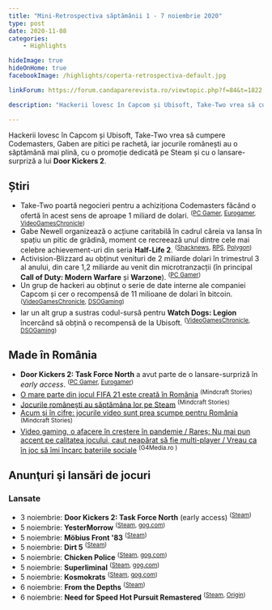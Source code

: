 ```yaml
---
title: "Mini-Retrospectiva săptămânii 1 - 7 noiembrie 2020"
type: post
date: 2020-11-08
categories:
    - Highlights

hideImage: true
hideOnHome: true
facebookImage: /highlights/coperta-retrospectiva-default.jpg

linkForum: https://forum.candaparerevista.ro/viewtopic.php?f=84&t=1822

description: "Hackerii lovesc în Capcom și Ubisoft, Take-Two vrea să cumpere Codemasters, Gaben are pitici pe rachetă, iar jocurile românești au o săptămână mai plină, cu o promoție dedicată pe Steam și cu o lansare-surpriză a lui Door Kickers 2. "

---
```


Hackerii lovesc în Capcom și Ubisoft, Take-Two vrea să cumpere Codemasters, Gaben are pitici pe rachetă, iar jocurile românești au o săptămână mai plină, cu o promoție dedicată pe Steam și cu o lansare-surpriză a lui **Door Kickers 2**. 

## Știri
* Take-Two poartă negocieri pentru a achiziționa Codemasters făcând o ofertă în acest sens de aproape 1 miliard de dolari. <sup>([PC Gamer](https://www.pcgamer.com/take-two-interactive-is-in-talks-to-acquire-codemasters-for-nearly-dollar1-billion/), [Eurogamer](https://www.eurogamer.net/articles/2020-11-06-take-two-is-in-talks-to-buy-codemasters), [VideoGamesChronicle](https://www.videogameschronicle.com/news/codemasters-confirms-its-in-talks-with-take-two-over-a-possible-sale/))</sup>
* Gabe Newell organizează o acțiune caritabilă în cadrul căreia va lansa în spațiu un pitic de grădină, moment ce recreează unul dintre cele mai celebre achievement-uri din seria **Half-Life 2**. <sup>([Shacknews](https://www.shacknews.com/article/121277/gabe-newell-is-launching-a-real-gnome-chompski-into-space-for-science-charity), [RPS](https://www.rockpapershotgun.com/2020/11/02/gabe-newell-is-shooting-a-real-gnome-chompski-into-space-for-charity/), [Polygon](https://www.polygon.com/2020/11/2/21546512/valve-gabe-newell-garden-gnome-chompski-space-charity))</sup>
* Activision-Blizzard au obținut venituri de 2 miliarde dolari în trimestrul 3 al anului, din care 1,2 miliarde au venit din microtranzacții (în principal **Call of Duty: Modern Warfare** și **Warzone**). <sup>([PC Gamer](https://www.pcgamer.com/activision-blizzard-made-dollar12b-in-microtransactions-in-the-last-quarter/))</sup>
* Un grup de hackeri au obținut o serie de date interne ale companiei Capcom și cer o recompensă de 11 milioane de dolari în bitcoin. <sup>([VideoGamesChronicle](https://www.videogameschronicle.com/news/capcom-hacker-group-is-allegedly-demanding-11m-for-stolen-data/), [DSOGaming](https://www.dsogaming.com/news/capcom-has-been-attacked-by-a-ransomware-gang-capcom-has-been-hit-with-a-cyberattack/))</sup>
* Iar un alt grup a sustras codul-sursă pentru **Watch Dogs: Legion** încercând să obțină o recompensă de la Ubisoft. <sup>([VideoGamesChronicle](https://www.videogameschronicle.com/news/watch-dogs-legions-source-code-has-reportedly-been-leaked-by-a-hacker-group/), [DSOGaming](https://www.dsogaming.com/pc-performance-analyses/source-code-watch-dogs-legion-leaked-560gb/))</sup>


## Made în România

* **Door Kickers 2: Task Force North** a avut parte de o lansare-surpriză în _early access_. <sup>([PC Gamer](https://www.pcgamer.com/door-kickers-2-gets-a-surprise-launch-after-fan-demands-release-the-damn-game/), [Eurogamer](https://www.eurogamer.net/articles/2020-11-04-door-kickers-2-surprise-launches-into-steam-early-access))</sup>
* [O mare parte din jocul FIFA 21 este creată în România](https://mindcraftstories.ro/tehnologie/o-mare-parte-din-jocul-fifa-21-este-creata-in-romania/) <sup>(Mindcraft Stories)</sup>
* [Jocurile românești au săptămâna lor pe Steam](https://mindcraftstories.ro/cultura/jocurile-romanesti-au-saptamana-lor-pe-steam/) <sup>(Mindcraft Stories)</sup>
* [Acum și în cifre: jocurile video sunt prea scumpe pentru România](https://mindcraftstories.ro/tehnologie/acum-si-in-cifre-jocurile-video-sunt-prea-scumpe-pentru-romania/) <sup>(Mindcraft Stories)</sup>
* [Video gaming, o afacere în creștere în pandemie / Rareș: Nu mai pun accent pe calitatea jocului, caut neapărat să fie multi-player / Vreau ca în joc să îmi încarc bateriile sociale](https://www.g4media.ro/video-gaming-o-afacere-in-crestere-in-pandemie-rares-nu-mai-pun-accent-pe-calitatea-jocului-caut-neaparat-sa-fie-multi-player-vreau-ca-in-joc-sa-imi-incarc-bateriile-sociale.html) <sup>(G4Media.ro )</sup>

## Anunţuri şi lansări de jocuri
### Lansate
* 3 noiembrie: **Door Kickers 2: Task Force North** (early access) <sup>([Steam](https://store.steampowered.com/app/1239080/Door_Kickers_2_Task_Force_North/))</sup>
* 5 noiembrie: **YesterMorrow** <sup>([Steam](https://store.steampowered.com/app/1210490/YesterMorrow/), [gog.com](https://www.gog.com/game/yestermorrow))</sup>
* 5 noiembrie: **Möbius Front '83** <sup>([Steam](https://store.steampowered.com/app/971160/Mbius_Front_83/))</sup>
* 5 noiembrie: **Dirt 5** <sup>([Steam](https://store.steampowered.com/app/1038250/DIRT_5/))</sup>
* 5 noiembrie: **Chicken Police** <sup>([Steam](https://store.steampowered.com/app/1084640/Chicken_Police/), [gog.com](https://www.gog.com/game/chicken_police))</sup>
* 5 noiembrie: **Superliminal** <sup>([Steam](https://store.steampowered.com/app/1049410/Superliminal/), [gog.com](https://www.gog.com/game/superliminal))</sup>
* 5 noiembrie: **Kosmokrats** <sup>([Steam](https://store.steampowered.com/app/1204410/Kosmokrats/), [gog.com](https://www.gog.com/game/kosmokrats))</sup>
* 6 noiembrie: **From the Depths** <sup>([Steam](https://store.steampowered.com/app/268650/From_the_Depths/))</sup>
* 6 noiembrie: **Need for Speed Hot Pursuit Remastered** <sup>([Steam](https://store.steampowered.com/app/1328660/Need_for_Speed_Hot_Pursuit_Remastered/), [Origin](https://www.origin.com/gbr/en-us/store/need-for-speed/need-for-speed-hot-pursuit-remastered))</sup>
